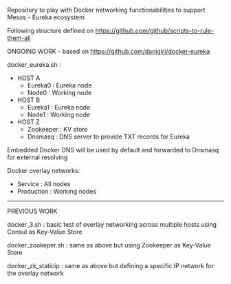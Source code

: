 Repository to play with Docker networking functionabilities to support Mesos - Eureka ecosystem

Following structure defined on https://github.com/github/scripts-to-rule-them-all

ONGOING WORK - based on https://github.com/danigiri/docker-eureka

docker_eureka.sh : 

+ HOST A
  - Eureka0 : Eureka node
  - Node0 : Working node
+ HOST B
  - Eureka1 : Eureka node
  - Node1 : Working node
+ HOST Z
  - Zookeeper :  KV store
  - Dnsmasq : DNS server to provide TXT records for Eureka

Embedded Docker DNS will be used by default and forwarded to Dnsmasq for external resolving

Docker overlay networks:
  - Service : All nodes
  - Production : Working nodes

____________________________________________
PREVIOUS WORK

docker_3.sh : basic test of overlay networking across multiple hosts using Consul as Key-Value Store

docker_zookeper.sh : same as above but using Zookeeper as Key-Value Store

docker_zk_staticip : same as above but defining a specific IP network for the overlay network
